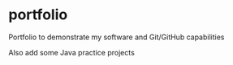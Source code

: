 # portfolio
Portfolio to demonstrate my software and Git/GitHub capabilities

Also add some Java practice projects
